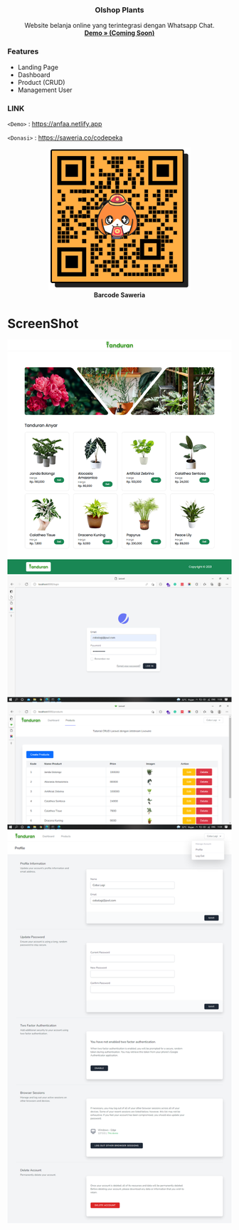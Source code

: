 
<h3 align="center">Olshop Plants</h3>
<p align="center">
	Website belanja online yang terintegrasi dengan Whatsapp Chat.
	<br>
  <a href="https://github.com/codepeka/olshop_plants"><strong> Demo » (Coming Soon)</strong></a>
</p>

### Features

- Landing Page
- Dashboard
- Product (CRUD)
- Management User


### LINK 

`<Demo>` : <https://anfaa.netlify.app> 

`<Donasi>` : <https://saweria.co/codepeka> 
<br>
<p align="center">
  <img src="screenshot/saweria.png" alt="Barcode Saweria"> <br>
  <strong>Barcode Saweria</strong> 
</p>


# ScreenShot

![](screenshot/tanduran.png) <br>
![](screenshot/Screenshot149.png) <br>
![](screenshot/Screenshot152.png) <br>
![](screenshot/profile.png) 
